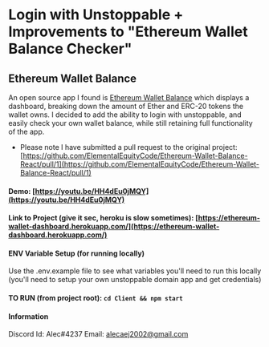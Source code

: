 # Login with Unstoppable + Improvements to "Ethereum Wallet Balance Checker"

## Ethereum Wallet Balance

An open source app I found is [Ethereum Wallet Balance](https://www.ethereumwalletbalance.com/) which displays a dashboard, breaking down the amount of Ether and ERC-20 tokens the wallet owns. I decided to add the ability to login with unstoppable, and easily check your own wallet balance, while still retaining full functionality of the app.  

* Please note I have submitted a pull request to the original project: [https://github.com/ElementalEquityCode/Ethereum-Wallet-Balance-React/pull/1](https://github.com/ElementalEquityCode/Ethereum-Wallet-Balance-React/pull/1)

#### Demo: [https://youtu.be/HH4dEu0jMQY](https://youtu.be/HH4dEu0jMQY)

#### Link to Project (give it sec, heroku is slow sometimes): [https://ethereum-wallet-dashboard.herokuapp.com/](https://ethereum-wallet-dashboard.herokuapp.com/)


#### ENV Variable Setup (for running locally)
Use the .env.example file to see what variables you'll need to run this locally (you'll need to setup your own unstoppable domain app and get credentials)

#### TO RUN (from project root): `cd Client && npm start`
#### Information
Discord Id: Alec#4237
Email: alecaej2002@gmail.com
